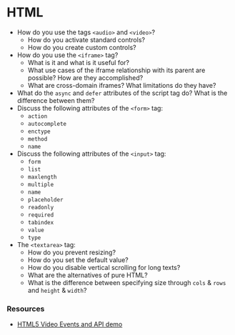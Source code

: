 # HTML

* How do you use the tags `<audio>` and `<video>`?
   * How do you activate standard controls?
   * How do you create custom controls?
* How do you use the `<iframe>` tag?
   * What is it and what is it useful for?
   * What use cases of the iframe relationship with its parent are possible? How are they accomplished?
   * What are cross-domain iframes? What limitations do they have?
* What do the `async` and `defer` attributes of the script tag do? What is the difference between them?
* Discuss the following attributes of the `<form>` tag:
   * `action`
   * `autocomplete`
   * `enctype`
   * `method`
   * `name`
* Discuss the following attributes of the `<input>` tag:
   * `form`
   * `list`
   * `maxlength`
   * `multiple`
   * `name`
   * `placeholder`
   * `readonly`
   * `required`
   * `tabindex`
   * `value`
   * `type`
* The `<textarea>` tag:
   * How do you prevent resizing?
   * How do you set the default value?
   * How do you disable vertical scrolling for long texts?
   * What are the alternatives of pure HTML?
   * What is the difference between specifying size through `cols` & `rows` and `height` & `width`?

### Resources

* [HTML5 Video Events and API demo](https://www.w3.org/2010/05/video/mediaevents.html)
